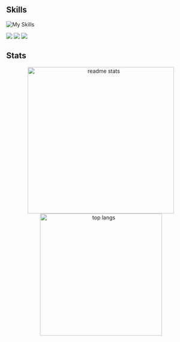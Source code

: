 <!-- <img align="right" src="https://visitor-badge.laobi.icu/badge?page_id=Elian1723.Elian1723" alt="Visitor badge"/> -->
<!-- 
<h1 align="left">Hey 👋 What's up?</h1>

<p align="left">My name is ... and I'm a ..., from ....</p>

<h2 align="left">About me</h2>

<p align="left">✨ Creating bugs since ...<br>📚 I'm currently learning ...<br>🎯 Goals: ...<br>🎲 Fun fact: ...</p>
-->
<h2 align="left">Skills</h2>

![My Skills](https://go-skill-icons.vercel.app/api/icons?i=dotnet,html,css,js,bootstrap,mysql,sqlserver,git,github,visualstudio,vscode&perline=7)
<div align="left">
  
  <img src="https://go-skill-icons.vercel.app/api/icons?i=dotnet,html,css,js,bootstrap" />
  <img src="https://go-skill-icons.vercel.app/api/icons?i=mysql,sqlserver" />
  <img src="https://go-skill-icons.vercel.app/api/icons?i=git,github,visualstudio,vscode" />
</div>

<h2>Stats</h2>
<div align="center">
  <div align=center">
    <img width=390 src="https://github-readme-stats-salesp07.vercel.app/api?username=Elian1723&count_private=true&show_icons=true&theme=react&rank_icon=github&hide_border=true" alt="readme stats" />
    <img width=325 src="https://github-readme-stats-salesp07.vercel.app/api/top-langs/?username=Elian1723&hide=HTML&langs_count=8&layout=compact&theme=react&hide_border=true&size_weight=0.5&count_weight=0.5&exclude_repo=github-readme-stats" alt="top langs" />
  </div>
</div>
